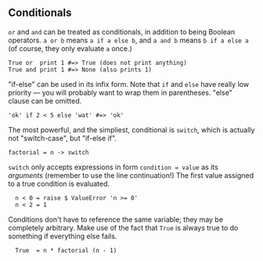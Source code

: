 ## Conditionals

`or` and `and` can be treated as conditionals, in addition to being Boolean
operators. `a or b` means `a if a else b`, and `a and b` means
`b if a else a` (of course, they only evaluate `a` once.)

```dg
True or  print 1 #=> True (does not print anything)
True and print 1 #=> None (also prints 1)
```

"if-else" can be used in its infix form.
Note that `if` and `else` have really low priority — you will
probably want to wrap them in parentheses. "else" clause can be omitted.

```dg
'ok' if 2 < 5 else 'wat' #=> 'ok'
```

The most powerful, and the simpliest, conditional is `switch`, which
is actually not "switch-case", but "if-else if".

```dg
factorial = n -> switch
```

`switch` only accepts expressions in form `condition = value` as its *arguments*
(remember to use the line continuation!) The first value assigned to a true
condition is evaluated.

```dg
  n < 0 = raise $ ValueError 'n >= 0'
  n < 2 = 1
```

Conditions don't have to reference the same variable; they may be completely
arbitrary. Make use of the fact that `True` is always true to do something
if everything else fails.

```dg
  True  = n * factorial (n - 1)
```
